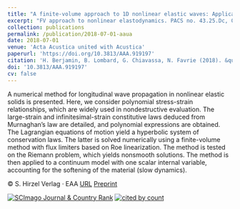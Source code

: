```yaml
---
title: "A finite-volume approach to 1D nonlinear elastic waves: Application to slow dynamics"
excerpt: "FV approach to nonlinear elastodynamics. PACS no. 43.25.Dc, 02.70.Bf"
collection: publications
permalink: /publication/2018-07-01-aaua
date: 2018-07-01
venue: 'Acta Acustica united with Acustica'
paperurl: 'https://doi.org/10.3813/AAA.919197'
citation: 'H. Berjamin, B. Lombard, G. Chiavassa, N. Favrie (2018). &quot;A finite-volume approach to 1D nonlinear elastic waves: Application to slow dynamics&quot;, <i>Acta Acustica united with Acustica</i> 104(4), 561-570.'
doi: '10.3813/AAA.919197'
cv: false
---
```


A numerical method for longitudinal wave propagation in nonlinear elastic solids is presented. Here, we consider polynomial stress-strain relationships, which are widely used in nondestructive evaluation. The large-strain and infinitesimal-strain constitutive laws deduced from Murnaghan’s law are detailed, and polynomial expressions are obtained. The Lagrangian equations of motion yield a hyperbolic system of conservation laws. The latter is solved numerically using a finite-volume method with flux limiters based on Roe linearization. The method is tested on the Riemann problem, which yields nonsmooth solutions. The method is then applied to a continuum model with one scalar internal variable, accounting for the softening of the material (slow dynamics).

© S. Hirzel Verlag · EAA [URL](https://www.ingentaconnect.com/content/dav/aaua/2018/00000104/00000004/art00003) [Preprint](https://hal.science/hal-02111888/)

<a href="https://www.scimagojr.com/journalsearch.php?q=12941&amp;tip=sid&amp;exact=no" title="SCImago Journal &amp; Country Rank"><img border="0" src="https://www.scimagojr.com/journal_img.php?id=12941" alt="SCImago Journal &amp; Country Rank"  /></a>
<a href="https://www.scopus.com/inward/record.url?scp=85051324506&partnerID=8YFLogxK" target="_blank"><image alt="cited by count" border="0" src="https://api.elsevier.com/content/abstract/citation-count?eid=2-s2.0-85051324506&amp;httpAccept=image%2Fjpeg&amp;apiKey=577024bd0f9be314e8f4c239512901c6"/></a>